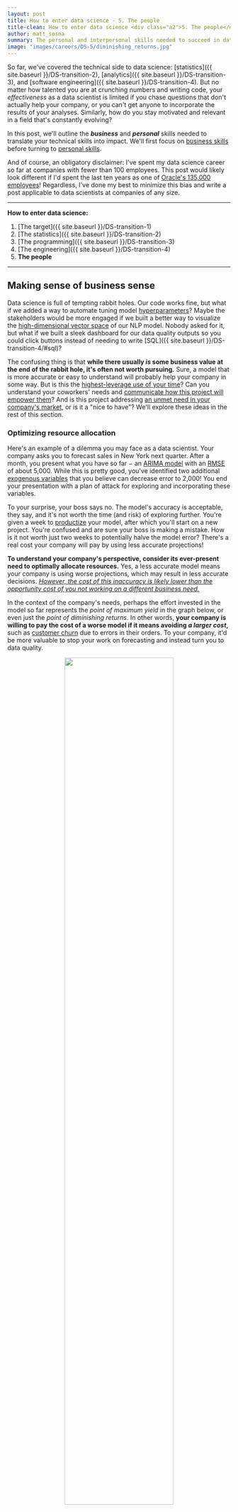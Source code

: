 ```yaml
---
layout: post
title: How to enter data science - 5. The people
title-clean: How to enter data science <div class="a2">5. The people</div>
author: matt_sosna
summary: The personal and interpersonal skills needed to succeed in data science
image: "images/careers/DS-5/diminishing_returns.jpg"
---
```


So far, we've covered the technical side to data science: [statistics]({{  site.baseurl  }}/DS-transition-2), [analytics]({{  site.baseurl  }}/DS-transition-3), and [software engineering]({{  site.baseurl  }}/DS-transition-4). But no matter how talented you are at crunching numbers and writing code, your *effectiveness* as a data scientist is limited if you chase questions that don't actually help your company, or you can't get anyone to incorporate the results of your analyses. Similarly, how do you stay motivated and relevant in a field that's constantly evolving?

In this post, we'll outline the _**business**_ and _**personal**_ skills needed to translate your technical skills into impact. We'll first focus on [business skills](#making-sense-of-business-sense) before turning to [personal skills](#the-self-parameter).

And of course, an obligatory disclaimer: I've spent my data science career so far at companies with fewer than 100 employees. This post would likely look different if I'd spent the last ten years as one of [Oracle's 135,000 employees](https://www.oracle.com/corporate/corporate-facts.html)! Regardless, I've done my best to minimize this bias and write a post applicable to data scientists at companies of any size.

---
**How to enter data science:**
1. [The target]({{  site.baseurl  }}/DS-transition-1)
2. [The statistics]({{  site.baseurl  }}/DS-transition-2)
3. [The programming]({{  site.baseurl  }}/DS-transition-3)
4. [The engineering]({{  site.baseurl  }}/DS-transition-4)
5. **The people**

---

## Making sense of business sense
Data science is full of tempting rabbit holes. Our code works fine, but what if we added a way to automate tuning model [hyperparameters](https://machinelearningmastery.com/difference-between-a-parameter-and-a-hyperparameter/)? Maybe the stakeholders would be more engaged if we built a better way to visualize the [high-dimensional vector space](https://towardsdatascience.com/lets-understand-the-vector-space-model-in-machine-learning-by-modelling-cars-b60a8df6684f) of our NLP model. Nobody asked for it, but what if we built a sleek dashboard for our data quality outputs so you could click buttons instead of needing to write [SQL]({{  site.baseurl  }}/DS-transition-4/#sql)?

The confusing thing is that **while there usually _is_ some business value at the end of the rabbit hole, it's often not worth pursuing.** Sure, a model that is more accurate or easy to understand will probably help your company in some way. But is this the [highest-leverage use of your time](#optimizing-resource-allocation)? Can you understand your coworkers' needs and [communicate how this project will empower them](#empowering-coworkers)? And is this project addressing [an unmet need in your company's market](#understanding-the-market), or is it a "nice to have"? We'll explore these ideas in the rest of this section.

### Optimizing resource allocation
Here's an example of a dilemma you may face as a data scientist. Your company asks you to forecast sales in New York next quarter. After a month, you present what you have so far $-$ an [ARIMA model](https://www.machinelearningplus.com/time-series/arima-model-time-series-forecasting-python/) with an [RMSE](https://www.statisticshowto.com/probability-and-statistics/regression-analysis/rmse-root-mean-square-error/) of about 5,000. While this is pretty good, you've identified two additional [exogenous variables](https://towardsdatascience.com/time-series-forecasting-a-getting-started-guide-c435f9fa2216) that you believe can decrease error to 2,000! You end your presentation with a plan of attack for exploring and incorporating these variables.

To your surprise, your boss says no. The model's accuracy is acceptable, they say, and it's not worth the time (and risk) of exploring further. You're given a week to [productize](https://www.datapred.com/blog/productizing-machine-learning-models-what-is-required) your model, after which you'll start on a new project. You're confused and are sure your boss is making a mistake. How is it not worth just two weeks to potentially halve the model error? There's a real cost your company will pay by using less accurate projections!

**To understand your company's perspective, consider its ever-present need to optimally allocate resources.** Yes, a less accurate model means your company is using worse projections, which may result in less accurate decisions. <u><i>However, the cost of this inaccuracy is likely lower than the <a href="https://www.investopedia.com/terms/o/opportunitycost.asp">opportunity cost</a> of you not working on a different business need.</i></u>

In the context of the company's needs, perhaps the effort invested in the model so far represents the *point of maximum yield* in the graph below, or even just the *point of diminishing returns*. In other words, **your company is willing to pay the cost of a worse model if it means avoiding *a larger cost*,** such as [customer churn](https://blog.hubspot.com/service/what-is-customer-churn) due to errors in their orders. To your company, it'd be more valuable to stop your work on forecasting and instead turn you to data quality.

<center>
<img src = "{{  site.baseurl  }}/images/careers/DS-5/diminishing_returns.jpg" height="70%" width="70%">
</center>
<span style="font-size: 12px"><i>Source: [The Peak Performance Center](https://thepeakperformancecenter.com/business/strategic-management/the-law-of-diminishing-returns/law-of-diminishing-returns/)</i></span>

It's easy to get frustrated by being cut short on a project, especially if you've sunk time into it or have finally built up steam. It's important, though, to **separate your feelings about a project from your judgment on whether it's worth pursuing.** Focusing on how you can best benefit your company, rather than just pursuing questions you alone find interesting, will make you a far more effective employee.<sup>[[1]](#1-optimizing-resource-allocation)</sup> Your company's [key performance indicators](https://www.investopedia.com/terms/k/kpi.asp) and [roadmap](https://www.productplan.com/learn/roadmap-basics/) will help you understand what leadership at your company finds valuable.

The next sections will cover how to best help your company through [empowering coworkers](#empowering-coworkers) and [understanding the market](#understanding-the-market). A solid understanding here will enable more productive conversations with your boss, product manager, or other internal departments. It will also help build trust in data science initiatives you may bring to the table, as you will be able to better communicate how they will help the company.

### Empowering coworkers
Let's get something out of the way upfront: **the best way to empower your coworkers is to _ask them what they need._** You'll save a lot of time and effort by getting your coworker needs from the source, rather than guessing at what they want. Your sleek and informative dashboard doesn't matter *if it's answering a question your coworkers aren't actually asking!*

Your non-technical coworkers usually don't need fancy machine learning to be more productive. For someone who doesn't code for a living, their major pain points are more likely to be:
1. The amount of time they spend clicking around to gather or move data
2. A lack of visibility on issues they're responsible for (e.g. data quality)

Luckily, these are areas that can be straightforward to automate and can dramatically help your coworkers. You can get a ton of mileage, for example, from creating Python scripts that run nightly, pulling data from various sources and outputting a CSV that's automatically [pulled into Google Sheets](https://webapps.stackexchange.com/questions/40658/pull-csv-data-from-url-to-google-spreadsheet) or [sent as an email](https://github.com/sendgrid/sendgrid-python).<sup>[[2]](#2-empowering-coworkers)</sup> (If *every* request you hear is about accessing data, though, this is a bigger issue, and one for the software engineering or data engineering teams.)

But let's say that the need you're fulfilling *is* more technical, such as a model for detecting anomalies or forecasting sales. For these more complicated offerings, **it is _essential_ that your product is <u>highly reliable</u> and <u>easy to understand</u>,** especially if your user is in a customer-facing role. Put yourself in your coworkers' shoes: imagine the nightmare of using some flaky Flask app for a meeting with an impatient customer, the app crashing while the customer is staring at you, and then not being able to figure out how to restart the app. Your impatient customer is now one who didn't get the services they paid for, and now you need to awkwardly and apologetically pick up the slack next time to convince them to remain a customer.

Avoiding headaches like these, as well as the annoyance of being less productive while learning to use a new tool, can make coworkers hesitant to use your product. This is the case even if they in theory agree that your product should make them more productive! **The key here is to build trust in your product.** Expect to spend a good deal of time writing documentation, training coworkers, and answering their questions. If you can, [watch how your coworkers *actually* use your product](https://www.hotjar.com/usability-testing/) live $-$ this is the ultimate test of whether you're accomplishing your goal of enabling them.

### Understanding the market
Your company doesn't exist in a vacuum. Beyond the walls of your office are **customers, competitors, investors,** and **regulators,** each affecting your business in a different way. What do they care about, how is that changing over time, and what does it mean for you? What is the core offering of your company, and what need in the market is it fulfilling?

These are tough questions that your sales, marketing, and leadership teams generally spend all day chewing on, so don't feel bad about not being an expert. But to vastly improve the value you can bring to your company, **seek to understand this _context_ your company is in.** The right answer to the question *"Is it worth the effort to build a spending forecaster for our customers?"*, for example, depends on a lot of factors outside of your company. Have the customers been asking for this when interacting with your company? Do competitors offer this service (and if they do, can you do it cheaper)? Does your sales team overhear industry leaders grumbling about struggling to plan their finances? The answers to these questions differ between industries and over time, so you need to keep an eye on them to ensure you're delivering a product people will actually use.

But what about *innovation*? Innovation involves creating new solutions to existing problems, or redefining existing problems into ones we can solve.<sup>[[3]](#3-understanding-the-market)</sup> We've seen this happen in [dozens of industries]({{  site.baseurl  }}/DS-transition-1) over the last decade with the explosion of machine learning. Can't we just create a data science model or application that is *objectively useful*, one that drives market change instead of just following it?

Unfortunately, it doesn't really work that way. The issue is that innovation is a *method* for answering questions, while it's *the questions themselves* that actually contain the business value. Innovation by itself doesn't contain business context $-$ you can easily "innovate" solutions to problems that nobody has! Machine learning transformed industries from agriculture to zoology **because it answered questions people cared about.** There was an underlying need that machine learning was able to address, but it didn't *create* that need. For your work to be impactful, you need to be able to identify these high-value needs.<sup>[[4]](#4-understanding-the-market)</sup>

## The `self` parameter
The previous section covered the business aspects of data science: understanding your company and coworkers' perspectives, as well as the broader market context. We'll now shift inward and focus on the mentality and habits needed for *you* to maximize your potential and consistently deliver great work.

### CI: Continuous Improvement
As you begin to learn a skill, it's easy to start feeling incredibly confident. Speaking from experience, it can be tempting to follow the path of least resistance with your learning, just sticking to projects that reinforce your existing knowledge, rather than truly challenging yourself by diving deep or branching out. This overinflated confidence has a name, the [Dunning-Kruger effect](https://www.psychologytoday.com/us/basics/dunning-kruger-effect), and **it can lead to nasty surprises if you've talked up your knowledge in a topic and then can't actually deliver on it when others are relying on you.** Understanding the Dunning-Kruger effect will help avoid this and make you a more mature learner.

<center>
<img src = "{{  site.baseurl  }}/images/careers/DS-5/dunning-kruger.jpg" height="75%" width="75%">
</center>

How do we actually become knowledgeable and avoid falling into the overconfidence trap? A mentality that works for me is to **embrace the climb.** I like to think of learning as climbing a mountain: it's slow and involves hard work, and it's easy to get discouraged looking up at how far there is to go. It's tempting to think that once you get to the top of the mountain, you'll have "made it" and can finally relax. But whenever I've reached one peak, I've always found that there's just more to climb.

If you want to be truly knowledgeable, **you just have to accept that there's always more to learn... and keep learning!**  I try to learn every day, at least a little. By making learning a habit, [I don't have to rely on intermittent bursts of willpower](https://jamesclear.com/willpower).<sup>[[5]](#5-ci-continuous-improvement)</sup> Those sparks are too infrequent, and advanced topics require repeated exposure to truly sink in anyway. It's also important to remember that there will always be someone who knows more about a topic than you... and that that's ok. The existence of smarter people doesn't devalue how much you *do* know.

Finally, data science is constantly evolving. Today's most popular languages and frameworks are likely different than those in ten years. Python reigns supreme now, but [Julia](https://julialang.org/) is gaining traction. [Tensorflow](https://www.tensorflow.org/) didn't exist six years ago but immediately dominated the machine learning space when it arrived. Continuous learning is essential to stay relevant. (Or, as with the [COBOL Cowboys](https://www.wypr.org/post/cobol-cowboys-aim-rescue-sluggish-state-unemployment-systems), wait a few decades and the market will come back to you!)

### Focus on the finish line
As we've seen in this blog series, data science spans a wide range of fields, from [statistics]({{  site.baseurl  }}/DS-transition-2) to [analytics]({{  site.baseurl  }}/DS-transition-3), [software engineering]({{  site.baseurl  }}/DS-transition-4) and [business intelligence]({{  site.baseurl  }}/DS-transition-5). This range is so wide because the tasks of *extracting insights from data* and *communicating those insights to others* don't fall neatly into one skill category $-$ the anomalies your model detects probably need to be saved in a database somewhere, and then they should populate a dashboard that's intuitive for stakeholders, and then you should pull in more advanced statistics to increase model accuracy, and so on.

Unless you're at a large company with the resources to partition out each of these steps to a different specialist, you'll likely be expected to deliver on all of them. This can feel like a mountain of work outside your job description $-$ are you really supposed to just pick up [Spark](https://spark.apache.org/docs/2.2.0/index.html) or [Terraform](https://www.terraform.io/intro/index.html), or stand up that database or create that dashboard when your recruiter only mentioned analyzing data in Python?

I think humility and flexibility are important as a data scientist, especially early in your career. Providing actual business value from machine learning involves far more steps than it may seem before you begin! Key decision-makers probably want an easy way to inspect results themselves, not a Jupyter notebook; a software company probably wants your model integrated into the product, not a random R script in S3. **Focus on the deliverable: something that actually enables the consumer.** Do whatever it takes to make this happen, whether that means picking up additional skills, talking to the end user in person, or redoing work to incorporate feedback.

By focusing on the finish line, you adopt a *solution-based* approach, not a *tool-based* one. The question becomes "what's needed to get this job done?" rather than "what can I do with Python?" This is why I find the R vs. Python debates silly $-$ learn both, then *use the tool that's right for the job.*

## Concluding thoughts
When considering what skills to invest in, it's easy to jump to the latest shiny deep learning package, rather than tried-and-true personal and interpersonal skills. Similarly, you can only get so far without building up some field-specific [domain knowledge](https://en.wikipedia.org/wiki/Domain_knowledge), the *context* that helps you identify the right questions to pursue. Perhaps it's because these skills are harder to quantify, or they don't fit neatly on a resume. But understanding *how to best apply your technical skills* to truly deliver business value is essential for being an effective data scientist. Invest time here and you'll be surprised at how much more meaningful and enjoyable your work can become.

This series has covered a lot! We started by talking about [how to navigate the diversity of data science roles]({{  site.baseurl  }}/DS-transition-1) before going into detail on [statistics]({{  site.baseurl  }}/DS-transition-2), [analytics]({{  site.baseurl  }}/DS-transition-3), and [software engineering]({{  site.baseurl  }}/DS-transition-4), and finally ending with [business skills]({{  site.baseurl  }}/DS-transition-5). To avoid writing a textbook for each post, I've focused on the essentials of each topic, the core skills that will let you hit the ground running in a new role. But of course, there are dozens of topics I didn't cover: natural language processing, time series analysis, deep learning, cloud computing, and plenty more. This is where I leave you to identify the advanced topics you'll need for a role you're passionate about. You'll do great. Happy learning!

Thanks for reading, and all the best. <br>
Matt


## Footnotes
#### 1. [Optimizing resource allocation](#optimizing-resource-allocation)
It may sound like this section is arguing that <u><i>the work you want to do</i></u> and <u><i>what's best for the company</i></u> are two separate and irreconcilable worlds, which isn't necessarily the case. **If you're focused on delivering business value, i.e. doing work that truly drives positive change at your company, then these two worlds will neatly overlap.** The issue is if you want to *only* build machine learning models and [none of the steps *around* the models]({{  site.baseurl  }}/DS-transition-3/#machine-learning), such as cleaning data, building pipelines, and soliciting and incorporating feedback from users. Shifting your goal from doing "cool data science" to doing "*impactful* data science" will help your goals align with your company's.

But you also shouldn't expect your job to completely fulfill you professionally, and definitely not personally. When I wasn't getting as much teaching as I wanted after leaving academia, a former boss introduced me to the [Trilogy coding boot camp](https://www.trilogyed.com/programs/), where I now happily tutor. Indeed, this article by Kabir Sehgal [in the *Harvard Business Review*](https://hbr.org/2017/04/why-you-should-have-at-least-two-careers) argues that everyone should have at least *two* careers (!), as that lets you enjoy different jobs for what they *do* offer.

#### 2. [Empowering coworkers](#empowering-coworkers)
An obligatory note of caution: it's easy to introduce a ton of [scope creep](https://en.wikipedia.org/wiki/Scope_creep) with one-off scripts as feedback from your coworkers comes in. As best you can, try to establish the scope upfront, defining the point after which feedback is be treated as a [feature request](https://craft.io/knowledge-center/7-useful-tips-to-manage-feature-requests) with a slower turnaround time. Similarly, to avoid taking on too much [tech debt](https://en.wikipedia.org/wiki/Technical_debt), at some point it will be important to [modularize the code]({{  site.baseurl  }}/DS-transition-4/#object-oriented-programming) to make it easier and safer to modify.

#### 3. [Understanding the market](#understanding-the-market)
These two forms of innovation come from [this interesting article](https://towardsdatascience.com/how-to-innovate-in-data-science-2d166d64df31) by Pan Wu, a manager of data science at LinkedIn.


#### 4. [Understanding the market](#understanding-the-market)
When I was an undergrad, a mentor of mine said that she had pursued a Ph.D. to learn *how to ask better questions*. I found this focus on understanding *what* to ask, rather than *how* to answer any question, incredibly insightful.

#### 5. [CI: Continuous Improvement](#ci-continuous-improvement)
Habits researcher [James Clear](https://jamesclear.com) argues that the most productive people are those who struggle with self-control the *least.* It's a counterintuitive idea that changed my perspective. The key, he says, is to structure your environment such that you minimize the amount of self-control you have to exert. If you're trying to lose weight, bury the cookies in the back of a high shelf. If you want to read more, place a book on your pillow so you're reminded when you go to bed. Clear's book [*Atomic Habits*](https://jamesclear.com/atomic-habits) is full of useful tips like these.
